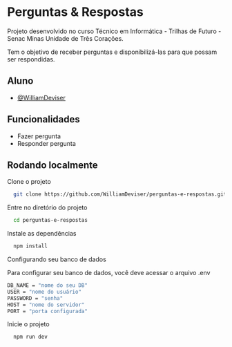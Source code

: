 
# Perguntas & Respostas

Projeto desenvolvido no curso Técnico em Informática - Trilhas de Futuro - Senac Minas Unidade de Três Corações.

Tem o objetivo de receber perguntas e disponibilizá-las para que possam ser respondidas.


## Aluno

- [@WilliamDeviser](https://github.com/WilliamDeviser)


## Funcionalidades

- Fazer pergunta
- Responder pergunta


## Rodando localmente

Clone o projeto

```bash
  git clone https://github.com/WilliamDeviser/perguntas-e-respostas.git
```

Entre no diretório do projeto

```bash
  cd perguntas-e-respostas
```

Instale as dependências

```bash
  npm install
```

Configurando seu banco de dados

Para configurar seu banco de dados, você deve acessar o arquivo .env

```bash
DB_NAME = "nome do seu DB"
USER = "nome do usuário"
PASSWORD = "senha"
HOST = "nome do servidor"
PORT = "porta configurada"
```

Inicie o projeto

```bash
  npm run dev
```

